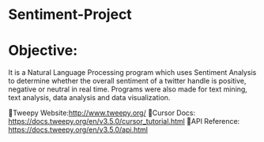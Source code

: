 # Sentiment-Project

# Objective:

It is a Natural Language Processing program which uses Sentiment Analysis to determine whether the overall sentiment of a twitter handle is positive, negative or neutral in real time.  Programs were also made  for text mining, text analysis, data analysis and data visualization.

🔗Tweepy Website:http://www.tweepy.org/
🔗Cursor Docs: https://docs.tweepy.org/en/v3.5.0/cursor_tutorial.html
🔗API Reference: https://docs.tweepy.org/en/v3.5.0/api.html
